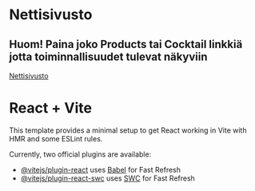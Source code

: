 # Nettisivusto

## Huom! Paina joko Products tai Cocktail linkkiä jotta toiminnallisuudet tulevat näkyviin

[Nettisivusto](https://www.students.oamk.fi/~n3pite00/dist/)


# React + Vite

This template provides a minimal setup to get React working in Vite with HMR and some ESLint rules.

Currently, two official plugins are available:

- [@vitejs/plugin-react](https://github.com/vitejs/vite-plugin-react/blob/main/packages/plugin-react/README.md) uses [Babel](https://babeljs.io/) for Fast Refresh
- [@vitejs/plugin-react-swc](https://github.com/vitejs/vite-plugin-react-swc) uses [SWC](https://swc.rs/) for Fast Refresh
